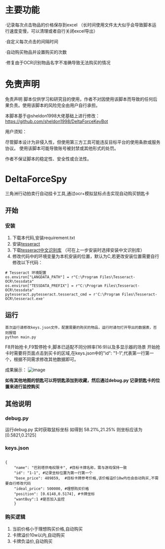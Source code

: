 # 主要功能

·记录每次点击物品的价格保存到excel （长时间使用文件太大似乎会导致脚本运行速度变慢，可以清理或者自行关闭excel导出）

·自定义每次点击的间隔时间

·自动购买物品并设置购买的次数

·修复由于OCR识别物品名字不准确导致无法购买的情况

# 免责声明
免责声明
脚本仅供学习和研究目的使用，作者不对因使用该脚本而导致的任何后果负责。使用该脚本的风险完全由用户自行承担。

本脚本基于@sheldon1998大佬基础上进行修改：https://github.com/sheldon1998/DeltaForceKeyBot


用户须知：

尽管脚本设计为非侵入性，但使用第三方工具可能违反目标平台的使用条款或服务协议。
使用该脚本可能导致账号被封禁或其他形式的处罚。

作者不保证脚本的稳定性、安全性或合法性。
# DeltaForceSpy
三角洲行动拍卖行自动挂卡工具,通过ocr+模拟鼠标点击实现自动购买钥匙卡

## 开始
### 安装
1. 下载本代码,安装requirement.txt
2. 安装[tesseract](https://github.com/tesseract-ocr/tesseract )
3. 下载[tesseract中文识别库](https://github.com/tesseract-ocr/tessdata) （可在上一步安装时选择安装中文识别库）
4. 修改代码中的环境变量为本机安装的位置，默认为C,若更改安装位置需要自行修改以下代码：
```
# Tesseract 环境配置
os.environ["LANGDATA_PATH"] = r"C:\Program Files\Tesseract-OCR\tessdata"
os.environ["TESSDATA_PREFIX"] = r"C:\Program Files\Tesseract-OCR\tessdata"
pytesseract.pytesseract.tesseract_cmd = r'C:\Program Files\Tesseract-OCR\tesseract.exe'
```

## 运行
```
首次运行请修改keys.json文件，配置需要的购买的物品，运行时请勿打开导出的数据表，否则报错
python main.py
```
F8开始抢卡,F9暂停抢卡,脚本已适配不同分辨率(16:9)以及多显示器的场景
开始抢卡时需要将页面点击到买卡的区域,在keys.json中的"id": "1-1",代表第一行第一个，根据不同需求修改其他数据即可。

成果展示：
![image](https://github.com/user-attachments/assets/a91f22c5-bbaa-4a2d-8957-8324ca5fbbfa)


**如有其他地图的钥匙可以将钥匙添加到收藏，然后通过debug.py 记录钥匙卡的位置来进行监控购买**

## 其他说明
### debug.py
运行debug.py 实时获取鼠标坐标 如得到 58.21%,21.25% 则坐标应该为[0.5821,0.2125]

### keys.json
```

{
    "name": "巴别塔供电权限卡", #目标卡牌名称，需与游戏保持一致
    "id": "1-1", #记录坐标位置为第一行第一个
    "base_price": 489859,  #目标卡牌参考价格,该价格溢价10w内也会自动购买,不需要自行修改代码
    "ideal_price": 500000, #理想购买价格
    "position": [0.6148,0.5174], #卡牌坐标
    "wantBuy":1 #是否加入监控
    }

```

### 购买逻辑

1. 当前价格小于理想购买价格,自动购买
2. 卡牌溢价10w以内,自动购买
3. 卡牌负溢价,自动购买
